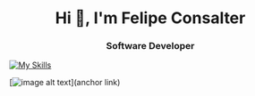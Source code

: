 <h1 align="center">Hi 👋, I'm Felipe Consalter</h1>
<h3 align="center">Software Developer</h3>


 
[![My Skills](https://skillicons.dev/icons?i=js,html,css,wasm,docker,figma,github,mongodb,nodejs)](https://skillicons.dev)


[![image alt text](https://mars.nasa.gov/layout/embed/send-your-name/future/certificate/?cn=167893859957)](anchor link)
